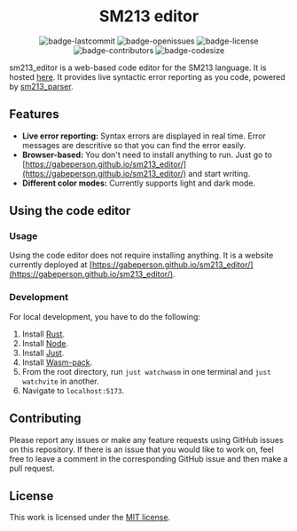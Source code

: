 <h1 align="center">SM213 editor</h1>

<p align="center">
  <img alt="badge-lastcommit" src="https://img.shields.io/github/last-commit/Gabeperson/sm213_editor?style=for-the-badge">
  <img alt="badge-openissues" src="https://img.shields.io/github/issues-raw/Gabeperson/sm213_editor?style=for-the-badge">
  <img alt="badge-license" src="https://img.shields.io/github/license/Gabeperson/sm213_editor?style=for-the-badge">
  <img alt="badge-contributors" src="https://img.shields.io/github/contributors/Gabeperson/sm213_editor?style=for-the-badge">
  <img alt="badge-codesize" src="https://img.shields.io/github/languages/code-size/Gabeperson/sm213_editor?style=for-the-badge">
</p>

sm213_editor is a web-based code editor for the SM213 language. It is hosted [here](https://gabeperson.github.io/sm213_editor/). It provides live syntactic error reporting as you code, powered by [sm213_parser](https://github.com/gabeperson/sm213_parser).

## Features
- **Live error reporting:** Syntax errors are displayed in real time. Error messages are descritive so that you can find the error easily.
- **Browser-based:** You don't need to install anything to run. Just go to [https://gabeperson.github.io/sm213_editor/](https://gabeperson.github.io/sm213_editor/) and start writing.
- **Different color modes:** Currently supports light and dark mode.

## Using the code editor
### Usage
Using the code editor does not require installing anything. It is a website currently deployed at [https://gabeperson.github.io/sm213_editor/](https://gabeperson.github.io/sm213_editor/).

### Development
For local development, you have to do the following:
1. Install [Rust](https://www.rust-lang.org/).
2. Install [Node](https://nodejs.org/en).
3. Install [Just](https://github.com/casey/just).
4. Install [Wasm-pack](https://github.com/rustwasm/wasm-pack).
5. From the root directory, run `just watchwasm` in one terminal and `just watchvite` in another.
6. Navigate to `localhost:5173`.

## Contributing
Please report any issues or make any feature requests using GitHub issues on this repository. If there is an issue that you would like to work on, feel free to leave a comment in the corresponding GitHub issue and then make a pull request. 

## License
This work is licensed under the [MIT license](https://github.com/Gabeperson/sm213_editor/LICENSE-MIT).
